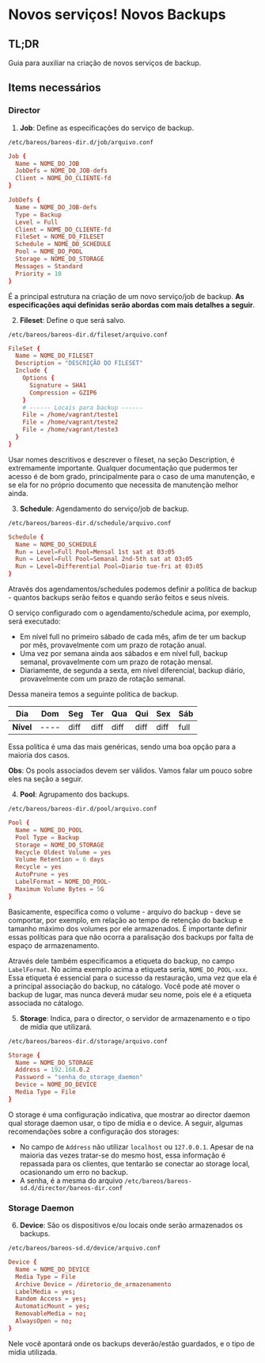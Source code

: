 # Novos serviços! Novos Backups

## TL;DR

Guia para auxiliar na criação de novos serviços de backup.

## Items necessários

### Director

1. **Job**: Define as especificações do serviço de backup.

`/etc/bareos/bareos-dir.d/job/arquivo.conf`

```conf
Job {
  Name = NOME_DO_JOB
  JobDefs = NOME_DO_JOB-defs
  Client = NOME_DO_CLIENTE-fd
}

JobDefs {
  Name = NOME_DO_JOB-defs
  Type = Backup
  Level = Full
  Client = NOME_DO_CLIENTE-fd
  FileSet = NOME_DO_FILESET
  Schedule = NOME_DO_SCHEDULE
  Pool = NOME_DO_POOL
  Storage = NOME_DO_STORAGE
  Messages = Standard
  Priority = 10
}

```

É a principal estrutura na criação de um novo serviço/job de backup. **As especificações aqui definidas serão abordas com mais detalhes a seguir**.

2. **Fileset**: Define o que será salvo.

`/etc/bareos/bareos-dir.d/fileset/arquivo.conf`

```conf
FileSet {
  Name = NOME_DO_FILESET
  Description = "DESCRIÇÃO DO FILESET"
  Include {
    Options {
      Signature = SHA1
      Compression = GZIP6
    }
    # ------ Locais para backup ------
    File = /home/vagrant/teste1
    File = /home/vagrant/teste2
    File = /home/vagrant/teste3
  }
}

```

Usar nomes descritivos e descrever o fileset, na seção Description, é extremamente importante. Qualquer documentação que pudermos ter acesso é de bom grado, principalmente para o caso de uma manutenção, e se ela for no próprio documento que necessita de manutenção melhor ainda.

3. **Schedule**: Agendamento do serviço/job de backup.

`/etc/bareos/bareos-dir.d/schedule/arquivo.conf`

```conf
Schedule {
  Name = NOME_DO_SCHEDULE
  Run = Level=Full Pool=Mensal 1st sat at 03:05
  Run = Level=Full Pool=Semanal 2nd-5th sat at 03:05
  Run = Level=Differential Pool=Diario tue-fri at 03:05
}

```

Através dos agendamentos/schedules podemos definir a política de backup - quantos backups serão feitos e quando serão feitos e seus níveis.

O serviço configurado com o agendamento/schedule acima, por exemplo, será executado:

- Em nível full no primeiro sábado de cada mês, afim de ter um backup por mês, provavelmente com um prazo de rotação anual.
- Uma vez por semana ainda aos sábados e em nível full, backup semanal, provavelmente com um prazo de rotação mensal.
- Diariamente, de segunda a sexta, em nível diferencial, backup diário, provavelmente com um prazo de rotação semanal.

Dessa maneira temos a seguinte política de backup.

| **Dia**   | Dom  | Seg  | Ter  | Qua  | Qui  | Sex  | Sáb  |
| --------- | ---- | ---- | ---- | ---- | ---- | ---- | ---- |
| **Nível** | ---- | diff | diff | diff | diff | diff | full |

Essa política é uma das mais genéricas, sendo uma boa opção para a maioria dos casos.

**Obs**: Os pools associados devem ser válidos. Vamos falar um pouco sobre eles na seção a seguir.

4. **Pool**: Agrupamento dos backups.

`/etc/bareos/bareos-dir.d/pool/arquivo.conf`

```conf
Pool {
  Name = NOME_DO_POOL
  Pool Type = Backup
  Storage = NOME_DO_STORAGE
  Recycle Oldest Volume = yes
  Volume Retention = 6 days
  Recycle = yes
  AutoPrune = yes
  LabelFormat = NOME_DO_POOL-
  Maximum Volume Bytes = 5G
}

```

Basicamente, especifica como o volume - arquivo do backup - deve se comportar, por exemplo, em relação ao tempo de retenção do backup e tamanho máximo dos volumes por ele armazenados. É importante definir essas políticas para que não ocorra a paralisação dos backups por falta de espaço de armazenamento.

Através dele também especificamos a etiqueta do backup, no campo `LabelFormat`. No acima exemplo acima a etiqueta seria, `NOME_DO_POOL-xxx`. Essa etiqueta é essencial para o sucesso da restauração, uma vez que ela é a principal associação do backup, no cátalogo. Você pode até mover o backup de lugar, mas nunca deverá mudar seu nome, pois ele é a etiqueta associada no cátalogo.


5. **Storage**: Indica, para o director, o servidor de armazenamento e o tipo de mídia que utilizará.

`/etc/bareos/bareos-dir.d/storage/arquivo.conf`

```conf
Storage {
  Name = NOME_DO_STORAGE
  Address = 192.168.0.2
  Password = "senha_do_storage_daemon"
  Device = NOME_DO_DEVICE
  Media Type = File
}

```

O storage é uma configuração indicativa, que mostrar ao director daemon qual storage daemon usar, o tipo de mídia e o device.
A seguir, algumas recomendações sobre a configuração dos storages:
- No campo de `Address` não utilizar `localhost` ou `127.0.0.1`. Apesar de na maioria das vezes tratar-se do mesmo host, essa informação é repassada para os clientes, que tentarão se conectar ao storage local, ocasionando um erro no backup.
- A senha, é a mesma do arquivo `/etc/bareos/bareos-sd.d/director/bareos-dir.conf`

### Storage Daemon

6. **Device**: São os dispositivos e/ou locais onde serão armazenados os backups.

`/etc/bareos/bareos-sd.d/device/arquivo.conf`

```conf
Device {
  Name = NOME_DO_DEVICE
  Media Type = File
  Archive Device = /diretorio_de_armazenamento
  LabelMedia = yes;
  Random Access = yes;
  AutomaticMount = yes;
  RemovableMedia = no;
  AlwaysOpen = no;
}

```

Nele você apontará onde os backups deverão/estão guardados, e o tipo de mídia utilizada.
